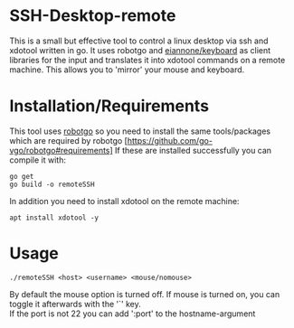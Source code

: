# SSH-Desktop-remote
This is a small but effective tool to control a linux desktop via ssh and xdotool written in go.
It uses robotgo and [eiannone/keyboard](https://github.com/eiannone/keyboard) as client libraries for the input and translates it into xdotool commands on a remote machine. This allows you to 'mirror' your mouse and keyboard.

# Installation/Requirements
This tool uses [robotgo](https://github.com/go-vgo/robotgo) so you need to install the same tools/packages which are required by robotgo
[https://github.com/go-vgo/robotgo#requirements]
If these are installed successfully you can compile it with:
```
go get
go build -o remoteSSH
```

In addition you need to install xdotool on the remote machine:
```
apt install xdotool -y
```

# Usage
```
./remoteSSH <host> <username> <mouse/nomouse>
```
By default the mouse option is turned off. If mouse is turned on, you can toggle it afterwards with the '\`' key.
<br>If the port is not 22 you can add ':port' to the hostname-argument
